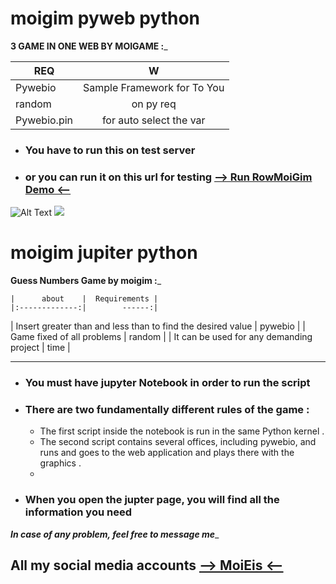 # moigim pyweb python

________3 GAME IN ONE WEB BY MOIGAME   :_________

| REQ   |      W     |  
|----------|:-------------:|
| Pywebio |  Sample Framework for To You  | 
| random|    on py req  |
| Pywebio.pin | for auto select the var | 



- ### You have to run this on test server 
- ### or you can run it on this url for testing [--> Run RowMoiGim Demo <--](https://moigim.onrender.com/)


![Alt Text](https://s9.gifyu.com/images/moigim.gif)
 ![](moiigim.gif) 




















# moigim jupiter python


________Guess Numbers Game by moigim  :_________




    |      about    |  Requirements |
    |:-------------:|        ------:|
 |  Insert greater than and less than to find the desired value | pywebio |
  |    Game fixed of all problems  |   random |
 | It can be used for any demanding project |    time |



_______


- ### You must have jupyter Notebook in order to run the script
- ### There are two fundamentally different rules of the game :
    - The first script inside the notebook is run in the same Python kernel .
    - The second script contains several offices, including pywebio, and runs and goes to the web application and plays there with the graphics .
    - 
- ### When you open the jupter page, you will find all the information you need


___In case of any problem, feel free to message me____


## All my social media accounts [--> MoiEis <--](https://znap.link/MoiCbio?fbclid=IwAR3Cae_tWEHEW1kdoOJBrpd1GDw-KXh35fUKugE6SuddErOY23ZzszsSSEc)


